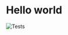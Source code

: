 # Hello world
![Tests](https://github.com/docentYT/automated-python-tests-testing-repo/actions/workflows/tests.yaml/badge.svg)